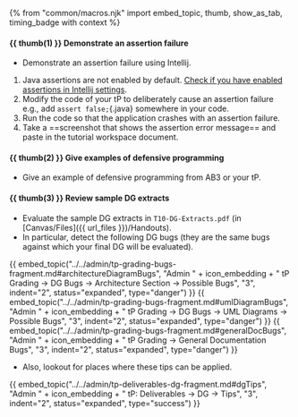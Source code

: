 {% from "common/macros.njk" import embed_topic, thumb, show_as_tab, timing_badge with context %}

#### {{ thumb(1) }} Demonstrate an assertion failure

* Demonstrate an assertion failure using Intellij.
1. Java assertions are not enabled by default. [Check if you have enabled assertions in Intellij settings](https://se-education.org/guides/tutorials/intellijUsefulSettings.html).
1. Modify the code of your tP to deliberately cause an assertion failure<br>
   e.g., add `assert false;`{.java} somewhere in your code.
1. Run the code so that the application crashes with an assertion failure.
1. Take a ==screenshot that shows the assertion error message== and paste in the tutorial workspace document.


#### {{ thumb(2) }} Give examples of defensive programming

* Give an example of defensive programming from AB3 or your tP.


#### {{ thumb(3) }} Review sample <tooltip content="Developer Guide">DG</tooltip> extracts

* Evaluate the sample DG extracts in `T10-DG-Extracts.pdf` (in [Canvas/Files]({{ url_files }})/Handouts).
* In particular, detect the following DG bugs (they are the same bugs against which your final DG will be evaluated).

{{ embed_topic("../../admin/tp-grading-bugs-fragment.md#architectureDiagramBugs", "Admin " + icon_embedding + " tP Grading → DG Bugs → Architecture Section → Possible Bugs", "3", indent="2", status="expanded", type="danger") }}
{{ embed_topic("../../admin/tp-grading-bugs-fragment.md#umlDiagramBugs", "Admin " + icon_embedding + " tP Grading → DG Bugs → UML Diagrams → Possible Bugs", "3", indent="2", status="expanded", type="danger") }}
{{ embed_topic("../../admin/tp-grading-bugs-fragment.md#generalDocBugs", "Admin " + icon_embedding + " tP Grading → General Documentation Bugs", "3", indent="2", status="expanded", type="danger") }}

* Also, lookout for places where these tips can be applied.

{{ embed_topic("../../admin/tp-deliverables-dg-fragment.md#dgTips", "Admin " + icon_embedding + " tP: Deliverables → DG → Tips", "3", indent="2", status="expanded", type="success") }}
